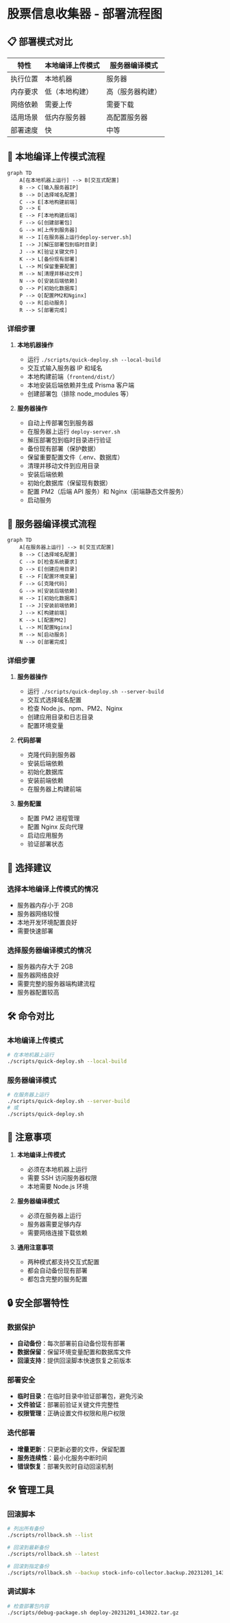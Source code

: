 # 股票信息收集器 - 部署流程图

## 📋 部署模式对比

| 特性     | 本地编译上传模式 | 服务器编译模式   |
| -------- | ---------------- | ---------------- |
| 执行位置 | 本地机器         | 服务器           |
| 内存要求 | 低（本地构建）   | 高（服务器构建） |
| 网络依赖 | 需要上传         | 需要下载         |
| 适用场景 | 低内存服务器     | 高配置服务器     |
| 部署速度 | 快               | 中等             |

## 🔄 本地编译上传模式流程

```mermaid
graph TD
    A[在本地机器上运行] --> B[交互式配置]
    B --> C[输入服务器IP]
    B --> D[选择域名配置]
    C --> E[本地构建前端]
    D --> E
    E --> F[本地构建后端]
    F --> G[创建部署包]
    G --> H[上传到服务器]
    H --> I[在服务器上运行deploy-server.sh]
    I --> J[解压部署包到临时目录]
    J --> K[验证关键文件]
    K --> L[备份现有部署]
    L --> M[保留重要配置]
    M --> N[清理并移动文件]
    N --> O[安装后端依赖]
    O --> P[初始化数据库]
    P --> Q[配置PM2和Nginx]
    Q --> R[启动服务]
    R --> S[部署完成]
```

### 详细步骤

1. **本地机器操作**

   - 运行 `./scripts/quick-deploy.sh --local-build`
   - 交互式输入服务器 IP 和域名
   - 本地构建前端（`frontend/dist/`）
   - 本地安装后端依赖并生成 Prisma 客户端
   - 创建部署包（排除 node_modules 等）

2. **服务器操作**
   - 自动上传部署包到服务器
   - 在服务器上运行 `deploy-server.sh`
   - 解压部署包到临时目录进行验证
   - 备份现有部署（保护数据）
   - 保留重要配置文件（.env、数据库）
   - 清理并移动文件到应用目录
   - 安装后端依赖
   - 初始化数据库（保留现有数据）
   - 配置 PM2（后端 API 服务）和 Nginx（前端静态文件服务）
   - 启动服务

## 🔄 服务器编译模式流程

```mermaid
graph TD
    A[在服务器上运行] --> B[交互式配置]
    B --> C[选择域名配置]
    C --> D[检查系统要求]
    D --> E[创建应用目录]
    E --> F[配置环境变量]
    F --> G[克隆代码]
    G --> H[安装后端依赖]
    H --> I[初始化数据库]
    I --> J[安装前端依赖]
    J --> K[构建前端]
    K --> L[配置PM2]
    L --> M[配置Nginx]
    M --> N[启动服务]
    N --> O[部署完成]
```

### 详细步骤

1. **服务器操作**

   - 运行 `./scripts/quick-deploy.sh --server-build`
   - 交互式选择域名配置
   - 检查 Node.js、npm、PM2、Nginx
   - 创建应用目录和日志目录
   - 配置环境变量

2. **代码部署**

   - 克隆代码到服务器
   - 安装后端依赖
   - 初始化数据库
   - 安装前端依赖
   - 在服务器上构建前端

3. **服务配置**
   - 配置 PM2 进程管理
   - 配置 Nginx 反向代理
   - 启动应用服务
   - 验证部署状态

## 🎯 选择建议

### 选择本地编译上传模式的情况

- 服务器内存小于 2GB
- 服务器网络较慢
- 本地开发环境配置良好
- 需要快速部署

### 选择服务器编译模式的情况

- 服务器内存大于 2GB
- 服务器网络良好
- 需要完整的服务器端构建流程
- 服务器配置较高

## 🛠️ 命令对比

### 本地编译上传模式

```bash
# 在本地机器上运行
./scripts/quick-deploy.sh --local-build
```

### 服务器编译模式

```bash
# 在服务器上运行
./scripts/quick-deploy.sh --server-build
# 或
./scripts/quick-deploy.sh
```

## 📝 注意事项

1. **本地编译上传模式**

   - 必须在本地机器上运行
   - 需要 SSH 访问服务器权限
   - 本地需要 Node.js 环境

2. **服务器编译模式**

   - 必须在服务器上运行
   - 服务器需要足够内存
   - 需要网络连接下载依赖

3. **通用注意事项**
   - 两种模式都支持交互式配置
   - 都会自动备份现有部署
   - 都包含完整的服务配置

## 🔒 安全部署特性

### 数据保护

- **自动备份**：每次部署前自动备份现有部署
- **数据保留**：保留环境变量配置和数据库文件
- **回滚支持**：提供回滚脚本快速恢复之前版本

### 部署安全

- **临时目录**：在临时目录中验证部署包，避免污染
- **文件验证**：部署前验证关键文件完整性
- **权限管理**：正确设置文件权限和用户权限

### 迭代部署

- **增量更新**：只更新必要的文件，保留配置
- **服务连续性**：最小化服务中断时间
- **错误恢复**：部署失败时自动回滚机制

## 🛠️ 管理工具

### 回滚脚本

```bash
# 列出所有备份
./scripts/rollback.sh --list

# 回滚到最新备份
./scripts/rollback.sh --latest

# 回滚到指定备份
./scripts/rollback.sh --backup stock-info-collector.backup.20231201_143022
```

### 调试脚本

```bash
# 检查部署包内容
./scripts/debug-package.sh deploy-20231201_143022.tar.gz
```
